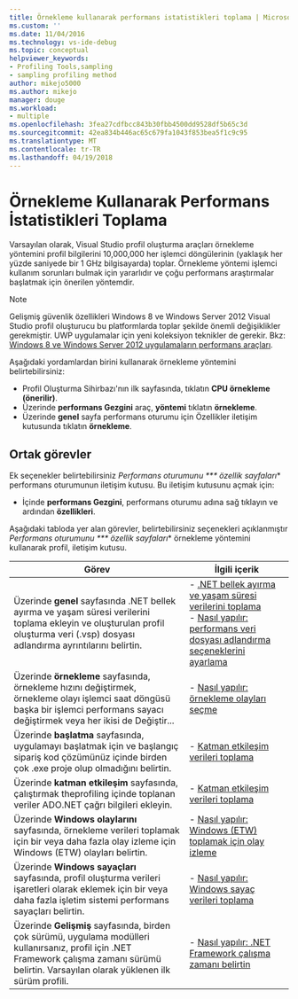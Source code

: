 ```yaml
---
title: Örnekleme kullanarak performans istatistikleri toplama | Microsoft Docs
ms.custom: ''
ms.date: 11/04/2016
ms.technology: vs-ide-debug
ms.topic: conceptual
helpviewer_keywords:
- Profiling Tools,sampling
- sampling profiling method
author: mikejo5000
ms.author: mikejo
manager: douge
ms.workload:
- multiple
ms.openlocfilehash: 3fea27cdfbcc843b30fbb4500dd9528df5b65c3d
ms.sourcegitcommit: 42ea834b446ac65c679fa1043f853bea5f1c9c95
ms.translationtype: MT
ms.contentlocale: tr-TR
ms.lasthandoff: 04/19/2018
---
```

# <a name="collecting-performance-statistics-by-using-sampling"></a>Örnekleme Kullanarak Performans İstatistikleri Toplama

Varsayılan olarak, Visual Studio profil oluşturma araçları örnekleme yöntemini profil bilgilerini 10,000,000 her işlemci döngülerinin (yaklaşık her yüzde saniyede bir 1 GHz bilgisayarda) toplar. Örnekleme yöntemi işlemci kullanım sorunları bulmak için yararlıdır ve çoğu performans araştırmalar başlatmak için önerilen yöntemdir.

> [!NOTE]
> Gelişmiş güvenlik özellikleri Windows 8 ve Windows Server 2012 Visual Studio profil oluşturucu bu platformlarda toplar şekilde önemli değişiklikler gerekmiştir. UWP uygulamalar için yeni koleksiyon teknikler de gerekir. Bkz: [Windows 8 ve Windows Server 2012 uygulamaların performans araçları](../profiling/performance-tools-on-windows-8-and-windows-server-2012-applications.md).

Aşağıdaki yordamlardan birini kullanarak örnekleme yöntemini belirtebilirsiniz:

- Profil Oluşturma Sihirbazı'nın ilk sayfasında, tıklatın **CPU örnekleme (önerilir)**.
- Üzerinde **performans Gezgini** araç, **yöntemi** tıklatın **örnekleme**.
- Üzerinde **genel** sayfa performans oturumu için Özellikler iletişim kutusunda tıklatın **örnekleme**.

## <a name="common-tasks"></a>Ortak görevler

Ek seçenekler belirtebilirsiniz *Performans oturumunu *** özellik sayfaları** performans oturumunun iletişim kutusu. Bu iletişim kutusunu açmak için:

- İçinde **performans Gezgini**, performans oturumu adına sağ tıklayın ve ardından **özellikleri**.

 Aşağıdaki tabloda yer alan görevler, belirtebilirsiniz seçenekleri açıklanmıştır *Performans oturumunu *** özellik sayfaları** örnekleme yöntemini kullanarak profil, iletişim kutusu.

|Görev|İlgili içerik|
|----------|---------------------|
|Üzerinde **genel** sayfasında .NET bellek ayırma ve yaşam süresi verilerini toplama ekleyin ve oluşturulan profil oluşturma veri (.vsp) dosyası adlandırma ayrıntılarını belirtin.|- [.NET bellek ayırma ve yaşam süresi verilerini toplama](../profiling/collecting-dotnet-memory-allocation-and-lifetime-data.md)<br />- [Nasıl yapılır: performans veri dosyası adlandırma seçeneklerini ayarlama](../profiling/how-to-set-performance-data-file-name-options.md)|
|Üzerinde **örnekleme** sayfasında, örnekleme hızını değiştirmek, örnekleme olayı işlemci saat döngüsü başka bir işlemci performans sayacı değiştirmek veya her ikisi de Değiştir...|- [Nasıl yapılır: örnekleme olayları seçme](../profiling/how-to-choose-sampling-events.md)|
|Üzerinde **başlatma** sayfasında, uygulamayı başlatmak için ve başlangıç sipariş kod çözümünüz içinde birden çok .exe proje olup olmadığını belirtin.|- [Katman etkileşim verileri toplama](../profiling/collecting-tier-interaction-data.md)|
|Üzerinde **katman etkileşim** sayfasında, çalıştırmak theprofiling içinde toplanan veriler ADO.NET çağrı bilgileri ekleyin.|- [Katman etkileşim verileri toplama](../profiling/collecting-tier-interaction-data.md)|
|Üzerinde **Windows olaylarını** sayfasında, örnekleme verileri toplamak için bir veya daha fazla olay izleme için Windows (ETW) olayları belirtin.|- [Nasıl yapılır: Windows (ETW) toplamak için olay izleme](../profiling/how-to-collect-event-tracing-for-windows-etw-data.md)|
|Üzerinde **Windows sayaçları** sayfasında, profil oluşturma verileri işaretleri olarak eklemek için bir veya daha fazla işletim sistemi performans sayaçları belirtin.|- [Nasıl yapılır: Windows sayaç verileri toplama](../profiling/how-to-collect-windows-counter-data.md)|
|Üzerinde **Gelişmiş** sayfasında, birden çok sürümü, uygulama modülleri kullanırsanız, profil için .NET Framework çalışma zamanı sürümü belirtin. Varsayılan olarak yüklenen ilk sürüm profili.|- [Nasıl yapılır: .NET Framework çalışma zamanı belirtin](../profiling/how-to-specify-the-dotnet-framework-runtime.md)|